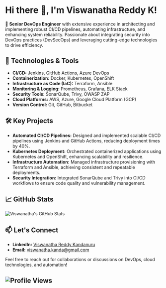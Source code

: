 
# Hi there 👋, I'm Viswanatha Reddy K!

🚀 **Senior DevOps Engineer** with extensive experience in architecting and implementing robust CI/CD pipelines, automating infrastructure, and enhancing system reliability. Passionate about integrating security into DevOps practices (DevSecOps) and leveraging cutting-edge technologies to drive efficiency.

## 🔧 Technologies & Tools

- **CI/CD:** Jenkins, GitHub Actions, Azure DevOps
- **Containerization:** Docker, Kubernetes, OpenShift
- **Infrastructure as Code (IaC):** Terraform, Ansible
- **Monitoring & Logging:** Prometheus, Grafana, ELK Stack
- **Security Tools:** SonarQube, Trivy, OWASP ZAP
- **Cloud Platforms:** AWS, Azure, Google Cloud Platform (GCP)
- **Version Control:** Git, GitHub, Bitbucket

## 🛠️ Key Projects

- **Automated CI/CD Pipelines:** Designed and implemented scalable CI/CD pipelines using Jenkins and GitHub Actions, reducing deployment times by 40%.
- **Kubernetes Deployment:** Orchestrated containerized applications using Kubernetes and OpenShift, enhancing scalability and resilience.
- **Infrastructure Automation:** Managed infrastructure provisioning with Terraform and Ansible, achieving consistent and repeatable deployments.
- **Security Integration:** Integrated SonarQube and Trivy into CI/CD workflows to ensure code quality and vulnerability management.

## 📈 GitHub Stats

![Viswanatha's GitHub Stats](https://github-readme-stats.vercel.app/api?username=viswanatha1221&show_icons=true&theme=radical)


## 📫 Let's Connect

- **LinkedIn:** [Viswanatha Reddy Kandanuru](https://www.linkedin.com/in/viswanathakanda1221/)
- **Email:** viswanatha.kanda@gmail.com

Feel free to reach out for collaborations or discussions on DevOps, cloud technologies, and automation!

![Profile Views](https://komarev.com/ghpvc/?username=viswanatha1221&color=blue)
---

 

